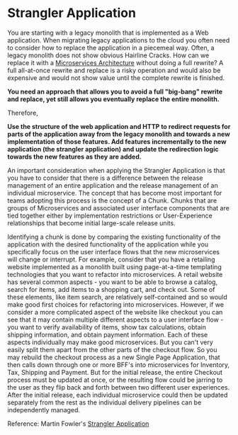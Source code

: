 # Strangler Application

You are starting with a legacy monolith that is implemented as a Web application.  When migrating legacy applications to the cloud you often need to consider how to replace the application in a piecemeal way.  Often, a legacy monolith does not show obvious Hairline Cracks. How can we replace it with a [Microservices Architecture](../Microservices/Microservices-Architecture.md) without doing a full rewrite?  A full all-at-once rewrite and replace is a risky operation and would also be expensive and would not show value until the complete rewrite is finished.  

**You need an approach that allows you to avoid a full "big-bang" rewrite and replace, yet still allows you eventually replace the entire monolith.**

Therefore,

**Use the structure of the web application and HTTP to redirect requests for parts of the application away from the legacy monolith and towards a new implementation of those features.  Add features incrementally to the new application (the strangler application) and update the redirection logic towards the new features as they are added.**

An important consideration when applying the Strangler Application is that you have to consider that there is a difference between the release management of an entire application and the release management of an individual microservice.  The concept that has become most important for teams adopting this process is the concept of a Chunk. Chunks that are groups of Microservices and associated user interface components that are tied together either by implementation restrictions or User-Experience relationships that become initial large-scale release units.

Identifying a chunk is done by comparing the existing functionality of the application with the desired functionality of the application while you specifically focus on the user interface flows that the new microservices will change or interrupt.  For example, consider that you have a retailing website implemented as a monolith built using page-at-a-time templating technologies that you want to refactor into microservices.  A retail website has several common aspects - you want to be able to browse a catalog, search for items, add items to a shopping cart, and check out.  Some of these elements, like item search, are relatively self-contained and so would make good first choices for refactoring into microservices.  However, if we consider a more complicated aspect of the website like checkout you can see that it may contain multiple different aspects to a user interface flow - you want to verify availability of items, show tax calculations, obtain shipping information, and obtain payment information.  Each of these aspects individually may make good microservices.  But you can't very easily split them apart from the other parts of the checkout flow.  So you may rebuild the checkout process as a new Single Page Application, that then calls down through one or more BFF's into microservices for Inventory, Tax, Shipping and Payment. But for the initial release, the entire Checkout process must be updated at once, or the resulting flow could be jarring to the user as they flip back and forth between two different user experiences.  After the initial release, each individual microservice could then be updated separately from the rest as the individual delivery pipelines can be independently managed.

Reference: Martin Fowler's [Strangler Application](http://www.martinfowler.com/bliki/StranglerApplication.html)
